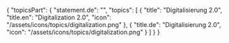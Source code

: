 {
  "topicsPart": {
    "statement.de": "",
    "topics": [
      {
        "title": "Digitalisierung 2.0",
        "title.en": "Digitalization 2.0",
        "icon": "/assets/icons/topics/digitalization.png"
      }, {
        "title.de": "Digitalisierung 2.0",
        "icon": "/assets/icons/topics/digitalization.png"
      }
    ]
  }
}